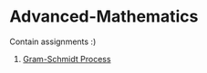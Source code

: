 # Advanced-Mathematics
Contain assignments :)

1. [Gram-Schmidt Process](https://github.com/cahyaamalinadhi/Advanced-Mathematics/tree/master/Gram%20Schmidt%20Process) 
